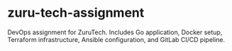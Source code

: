 # zuru-tech-assignment
DevOps assignment for ZuruTech. Includes Go application, Docker setup, Terraform infrastructure, Ansible configuration, and GitLab CI/CD pipeline.
